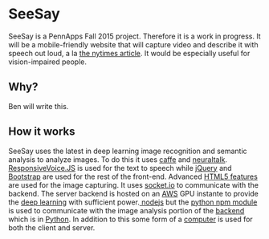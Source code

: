 # SeeSay
SeeSay is a PennApps Fall 2015 project. Therefore it is a work in progress. It will be a mobile-friendly website that will capture video and describe it with speech out loud, a la [the nytimes article](http://www.nytimes.com/2014/11/18/science/researchers-announce-breakthrough-in-content-recognition-software.html). It would be especially useful for vision-impaired people.

## Why?
Ben will write this.

## How it works
SeeSay uses the latest in deep learning image recognition and semantic analysis to analyze images. To do this it uses [caffe](http://caffe.berkeleyvision.org/) and [neuraltalk](https://github.com/karpathy/neuraltalk). [ResponsiveVoice.JS](responsivevoice.org) is used for the text to speech while [jQuery](http://jquery.com/) and [Bootstrap](http://getbootstrap.com/) are used for the rest of the front-end. Advanced [HTML5 features](http://www.html5rocks.com/en/tutorials/getusermedia/intro/) are used for the image capturing. It uses [socket.io](socket.io) to communicate with the backend. The server backend is hosted on an [AWS](https://aws.amazon.com/) GPU instante to provide the [deep learning](http://www.nature.com/nature/journal/v521/n7553/full/nature14539.html)  with sufficient power.[ nodejs](https://github.com/nodejs/node) but the [python npm module](https://www.npmjs.com/package/python) is used to communicate with the image analysis portion of the [backend](https://en.wikipedia.org/wiki/Front_and_back_ends) which is in [Python](python.org). In addition to this some form of a [computer](https://www.youtube.com/watch?v=dQw4w9WgXcQ) is used for both the client and server.


